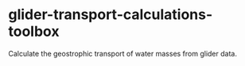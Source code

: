 # glider-transport-calculations-toolbox
Calculate the geostrophic transport of water masses from glider data.
